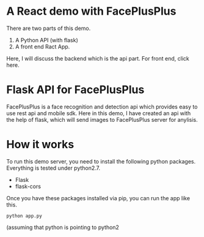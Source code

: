 # A React demo with FacePlusPlus 

There are two parts of this demo. 
 1. A Python API (with flask)
 2. A front end Ract App.

Here, I will discuss the backend which is the api part. For front end, click here.

# Flask API for FacePlusPlus

FacePlusPlus is a face recognition and detection api which provides easy to use rest api and mobile sdk. Here in this demo, I have created an api with the help of flask, which will send images to FacePlusPlus server for anylisis.

# How it works

To run this demo server, you need to install the following python packages. Everything is tested under python2.7.

 * Flask
 * flask-cors

Once you have these packages installed via pip, you can run the app like this.

`python app.py`

(assuming that python is pointing to python2

